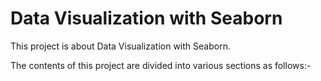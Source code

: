 # Data Visualization with Seaborn


This project is about Data Visualization with Seaborn. 


The contents of this project are divided into various sections as follows:-
